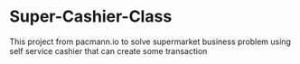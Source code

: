 # Super-Cashier-Class
This project from pacmann.io to solve supermarket business problem using self service cashier that can create some transaction
